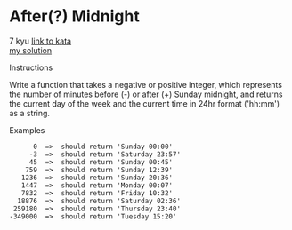 # After(?) Midnight
7 kyu
[link to kata](https://www.codewars.com/kata/56fac4cfda8ca6ec0f001746/train/javascript)
<br>
[my solution](./kata.js)

Instructions

Write a function that takes a negative or positive integer, which represents the number of minutes before (-) or after (+) Sunday midnight, and returns the current day of the week and the current time in 24hr format ('hh:mm') as a string.

Examples
```
      0  =>  should return 'Sunday 00:00'
     -3  =>  should return 'Saturday 23:57'
     45  =>  should return 'Sunday 00:45'
    759  =>  should return 'Sunday 12:39'
   1236  =>  should return 'Sunday 20:36'
   1447  =>  should return 'Monday 00:07'
   7832  =>  should return 'Friday 10:32'
  18876  =>  should return 'Saturday 02:36'
 259180  =>  should return 'Thursday 23:40' 
-349000  =>  should return 'Tuesday 15:20'

```
